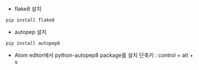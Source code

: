 
* flake8 설치
```
pip install flake8
```


* autopep 설치

```
pip install autopep8
```


* Atom editor에서 python-autopep8 package를 설치
단축키 : control + alt + s
